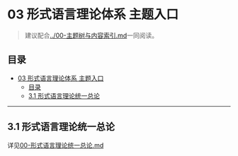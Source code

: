 # 03 形式语言理论体系 主题入口

> 建议配合[../00-主题树与内容索引.md](../00-主题树与内容索引.md)一同阅读。

## 目录

- [03 形式语言理论体系 主题入口](#03-形式语言理论体系-主题入口)
  - [目录](#目录)
  - [3.1 形式语言理论统一总论](#31-形式语言理论统一总论)

---

## 3.1 形式语言理论统一总论

详见[00-形式语言理论统一总论.md](./00-形式语言理论统一总论.md)
